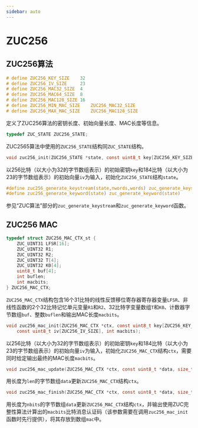 ```yaml
---
sidebar: auto
---
```

# ZUC256

## ZUC256算法

```c
# define ZUC256_KEY_SIZE	32
# define ZUC256_IV_SIZE		23
# define ZUC256_MAC32_SIZE	4
# define ZUC256_MAC64_SIZE	8
# define ZUC256_MAC128_SIZE	16
# define ZUC256_MIN_MAC_SIZE	ZUC256_MAC32_SIZE
# define ZUC256_MAX_MAC_SIZE	ZUC256_MAC128_SIZE
```

定义了ZUC256算法的密钥长度、初始向量长度、MAC长度等信息。

```c
typedef ZUC_STATE ZUC256_STATE;
```

ZUC2565算法中使用的`ZUC256_STATE`结构同`ZUC_STATE`结构。

```c
void zuc256_init(ZUC256_STATE *state, const uint8_t key[ZUC256_KEY_SIZE], const uint8_t iv[ZUC256_IV_SIZE]);
```

以256比特（以大小为32的字节数组表示）的初始密钥`key`和184比特（以大小为23的字节数组表示）的初始向量`iv`为输入，初始化`ZUC256_STATE`结构`state`。

```c
#define zuc256_generate_keystream(state,nwords,words) zuc_generate_keystream(state,nwords,words)
#define zuc256_generate_keyword(state) zuc_generate_keyword(state)
```

参见“ZUC算法”部分的`zuc_generate_keystream`和`zuc_generate_keyword`函数。

## ZUC256 MAC

```c
typedef struct ZUC256_MAC_CTX_st {
	ZUC_UINT31 LFSR[16];
	ZUC_UINT32 R1;
	ZUC_UINT32 R2;
	ZUC_UINT32 T[4];
	ZUC_UINT32 K0[4];
	uint8_t buf[4];
	int buflen;
	int macbits;
} ZUC256_MAC_CTX;
```

`ZUC256_MAC_CTX`结构包含16个31比特的线性反馈移位寄存器寄存器变量`LFSR`、非线性函数的2个32比特记忆单元变量`R1`和`R2`、32比特字变量数组`T`和`K0`、计数器字节数组`buf`、整数`buflen`和输出MAC长度`macbits`。

```c
void zuc256_mac_init(ZUC256_MAC_CTX *ctx, const uint8_t key[ZUC256_KEY_SIZE],
	const uint8_t iv[ZUC256_IV_SIZE], int macbits);
```

以256比特（以大小为32的字节数组表示）的初始密钥`key`和184比特（以大小为23的字节数组表示）的初始向量`iv`为输入，初始化`ZUC256_MAC_CTX`结构`ctx`，需要同时给定输出最终的MAC长度`macbits`。

```c
void zuc256_mac_update(ZUC256_MAC_CTX *ctx, const uint8_t *data, size_t len);
```

用长度为`len`的字节数组`data`更新`ZUC256_MAC_CTX`结构`ctx`。

```c
void zuc256_mac_finish(ZUC256_MAC_CTX *ctx, const uint8_t *data, size_t nbits, uint8_t *mac);
```

用长度为`nbits`的字节数组`data`更新`ZUC256_MAC_CTX`结构`ctx`，并输出使用ZUC完整性算法计算出的`macbits`比特消息认证码（该参数需要在调用`zuc256_mac_init`函数时先行提供），将其存放到数组`mac`中。
